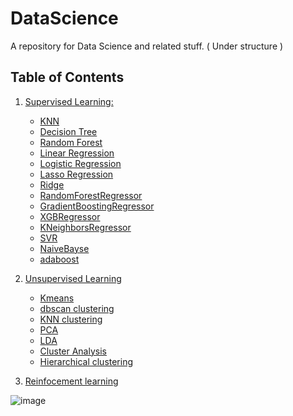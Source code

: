 # DataScience
A repository for Data Science and related stuff. ( Under structure )

## Table of Contents

1. [Supervised Learning: ](https://github.com/IslemBouzidi/DataScience/blob/main/supervised%20learning.md)
    - [KNN](https://github.com/IslemBouzidi/DataScience/blob/main/KNN.md)
    - [Decision Tree](https://github.com/IslemBouzidi/DataScience/blob/main/Decision%20Tree.md)
    - [Random Forest](https://github.com/IslemBouzidi/DataScience/blob/main/Random%20Forest.md)
    - [Linear Regression](https://github.com/IslemBouzidi/DataScience/blob/main/Linear%20Regression.md)
    - [Logistic Regression](https://github.com/IslemBouzidi/DataScience/blob/main/Logistic%20Linear%20Regression.md)
    - [Lasso Regression]()
    - [Ridge]()
    - [RandomForestRegressor]()
    - [GradientBoostingRegressor]()
    - [XGBRegressor]()
    - [KNeighborsRegressor]()
    - [SVR]()
    - [NaiveBayse]()
    - [adaboost]()


2. [Unsupervised Learning]()
    - [Kmeans]()
    - [dbscan clustering]()
    - [KNN clustering]()
    - [PCA]()
    - [LDA]()
    - [Cluster Analysis]()
    - [Hierarchical clustering]()


3. [Reinfocement learning]()

![image](https://github.com/IslemBouzidi/DataScience/assets/87117961/94b1795e-3199-4daa-8232-62ab5e64efd1)
